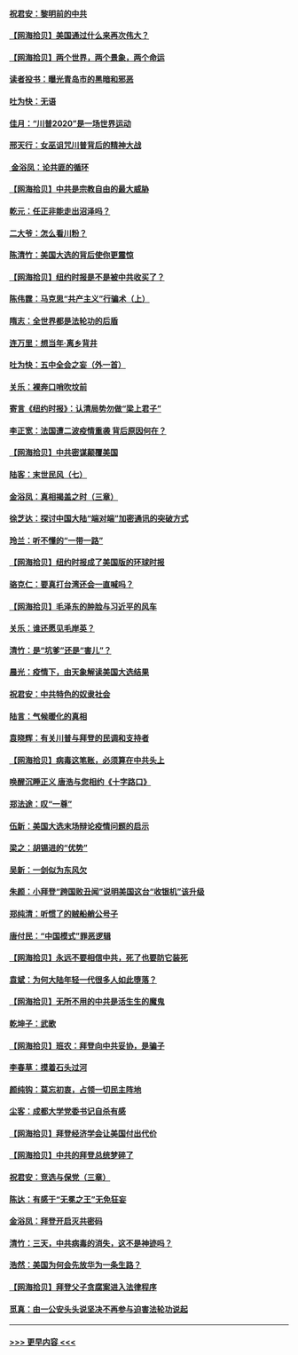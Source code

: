 #### [祝君安：黎明前的中共](../pages/nsc993/n12524071.md?t=11060051) 
#### [【网海拾贝】美国通过什么来再次伟大？](../pages/nsc993/n12523844.md?t=11060051) 
#### [【网海拾贝】两个世界，两个景象，两个命运](../pages/nsc993/n12521419.md?t=11060051) 
#### [读者投书：曝光青岛市的黑暗和邪恶](../pages/nsc993/n12520988.md?t=11060051) 
#### [吐为快：无语](../pages/nsc993/n12518588.md?t=11060051) 
#### [佳月：“川普2020”是一场世界运动](../pages/nsc993/n12518581.md?t=11060051) 
#### [邢天行：女巫诅咒川普背后的精神大战](../pages/nsc993/n12517257.md?t=11060051) 
#### [ 金浴凤：论共匪的循环](../pages/nsc993/n12517133.md?t=11060051) 
#### [【网海拾贝】中共是宗教自由的最大威胁](../pages/nsc993/n12516879.md?t=11060051) 
#### [乾元：任正非能走出沼泽吗？](../pages/nsc993/n12515831.md?t=11060051) 
#### [二大爷：怎么看川粉？](../pages/nsc993/n12515820.md?t=11060051) 
#### [陈清竹：美国大选的背后使你更震惊](../pages/nsc993/n12515589.md?t=11060051) 
#### [【网海拾贝】纽约时报是不是被中共收买了？](../pages/nsc993/n12515122.md?t=11060051) 
#### [陈伟霆：马克思“共产主义”行骗术（上）](../pages/nsc993/n12510217.md?t=11060051) 
#### [隋志：全世界都是法轮功的后盾](../pages/nsc993/n12510636.md?t=11060051) 
#### [连万里：想当年‧离乡背井](../pages/nsc993/n12510623.md?t=11060051) 
#### [吐为快：五中全会之妄（外一首）](../pages/nsc993/n12510470.md?t=11060051) 
#### [关乐：裸奔口哨吹坟前](../pages/nsc993/n12510403.md?t=11060051) 
#### [寄言《纽约时报》：认清局势勿做“梁上君子”](../pages/nsc993/n12510042.md?t=11060051) 
#### [李正宽：法国遭二波疫情重袭 背后原因何在？](../pages/nsc993/n12509971.md?t=11060051) 
#### [【网海拾贝】中共密谋颠覆美国](../pages/nsc993/n12509816.md?t=11060051) 
#### [陆客：末世民风（七）](../pages/nsc993/n12507822.md?t=11060051) 
#### [金浴凤：真相揭盖之时（三章）](../pages/nsc993/n12507804.md?t=11060051) 
#### [徐芝达：探讨中国大陆“端对端”加密通讯的突破方式](../pages/nsc993/n12507682.md?t=11060051) 
#### [玲兰：听不懂的“一带一路”](../pages/nsc993/n12507669.md?t=11060051) 
#### [【网海拾贝】纽约时报成了美国版的环球时报](../pages/nsc993/n12507053.md?t=11060051) 
#### [骆克仁：要真打台湾还会一直喊吗？](../pages/nsc993/n12506843.md?t=11060051) 
#### [【网海拾贝】毛泽东的肿脸与习近平的风车](../pages/nsc993/n12504537.md?t=11060051) 
#### [关乐：谁还愿见毛岸英？](../pages/nsc993/n12503866.md?t=11060051) 
#### [清竹：是“坑爹”还是“害儿”？](../pages/nsc993/n12503034.md?t=11060051) 
#### [晨光：疫情下，由天象解读美国大选结果](../pages/nsc993/n12502536.md?t=11060051) 
#### [祝君安：中共特色的奴隶社会](../pages/nsc993/n12501529.md?t=11060051) 
#### [陆言：气候暖化的真相](../pages/nsc993/n12501183.md?t=11060051) 
#### [袁晓辉：有关川普与拜登的民调和支持者](../pages/nsc993/n12500433.md?t=11060051) 
#### [【网海拾贝】病毒这笔账，必须算在中共头上](../pages/nsc993/n12500320.md?t=11060051) 
#### [唤醒沉睡正义 唐浩与您相约《十字路口》](../pages/nsc993/n12497980.md?t=11060051) 
#### [郑法途：叹“一尊”](../pages/nsc993/n12498837.md?t=11060051) 
#### [伍新：美国大选末场辩论疫情问题的启示](../pages/nsc993/n12498829.md?t=11060051) 
#### [梁之：胡锡进的“优势”](../pages/nsc993/n12498780.md?t=11060051) 
#### [吴新：一剑似为东风欠](../pages/nsc993/n12498772.md?t=11060051) 
#### [朱颜：小拜登“跨国败丑闻”说明美国这台“收银机”该升级](../pages/nsc993/n12498731.md?t=11060051) 
#### [郑纯清：听惯了的贼船艄公号子](../pages/nsc993/n12498721.md?t=11060051) 
#### [唐付民：“中国模式”罪恶逻辑](../pages/nsc993/n12498310.md?t=11060051) 
#### [【网海拾贝】永远不要相信中共，死了也要防它装死](../pages/nsc993/n12498162.md?t=11060051) 
#### [袁斌：为何大陆年轻一代很多人如此堕落？](../pages/nsc993/n12495696.md?t=11060051) 
#### [【网海拾贝】无所不用的中共是活生生的魔鬼](../pages/nsc993/n12495621.md?t=11060051) 
#### [乾坤子：武歌](../pages/nsc993/n12493391.md?t=11060051) 
#### [【网海拾贝】班农：拜登向中共妥协，是骗子](../pages/nsc993/n12492877.md?t=11060051) 
#### [李春草：摸着石头过河](../pages/nsc993/n12491121.md?t=11060051) 
#### [颜纯钩：莫忘初衷，占领一切民主阵地](../pages/nsc993/n12490965.md?t=11060051) 
#### [尘客：成都大学党委书记自杀有感](../pages/nsc993/n12490950.md?t=11060051) 
#### [【网海拾贝】拜登经济学会让美国付出代价](../pages/nsc993/n12489662.md?t=11060051) 
#### [【网海拾贝】中共的拜登总统梦碎了](../pages/nsc993/n12487896.md?t=11060051) 
#### [祝君安：竞选与保党（三章）](../pages/nsc993/n12487258.md?t=11060051) 
#### [陈达：有感于“无冕之王”无免狂妄](../pages/nsc993/n12485133.md?t=11060051) 
#### [金浴凤：拜登开启灭共密码](../pages/nsc993/n12485125.md?t=11060051) 
#### [清竹：三天，中共病毒的消失，这不是神迹吗？](../pages/nsc993/n12485027.md?t=11060051) 
#### [浩然：美国为何会先放华为一条生路？](../pages/nsc993/n12484997.md?t=11060051) 
#### [【网海拾贝】拜登父子贪腐案进入法律程序](../pages/nsc993/n12484957.md?t=11060051) 
#### [觅真：由一公安头头说坚决不再参与迫害法轮功说起](../pages/nsc993/n12484212.md?t=11060051) 

----
#### [ >>> 更早内容 <<< ](../indexes/nsc993-earlier.md)
